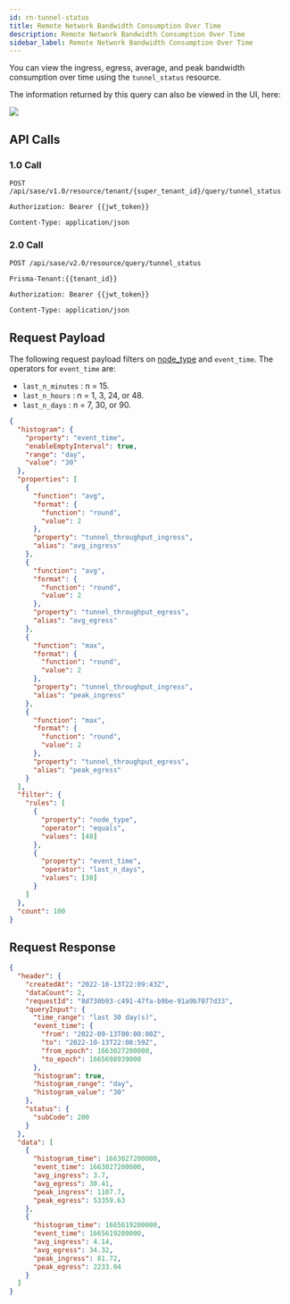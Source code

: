 ```yaml
---
id: rn-tunnel-status
title: Remote Network Bandwidth Consumption Over Time
description: Remote Network Bandwidth Consumption Over Time
sidebar_label: Remote Network Bandwidth Consumption Over Time
---
```


You can view the ingress, egress, average, and peak bandwidth consumption over time using the `tunnel_status` resource.

The information returned by this query can also be viewed in the UI, here:

![](/access/img/tunnel_status_img.png)

## API Calls

### 1.0 Call

    POST /api/sase/v1.0/resource/tenant/{super_tenant_id}/query/tunnel_status

    Authorization: Bearer {{jwt_token}}

    Content-Type: application/json

### 2.0 Call

    POST /api/sase/v2.0/resource/query/tunnel_status

    Prisma-Tenant:{{tenant_id}}

    Authorization: Bearer {{jwt_token}}

    Content-Type: application/json

## Request Payload

The following request payload filters on 
[node_type](/access/docs/insights/query_filters/#node-types)
and `event_time`. The operators for `event_time` are:

- `last_n_minutes` : n = 15.
- `last_n_hours` : n = 1, 3, 24, or 48.
- `last_n_days` : n = 7, 30, or 90.

```json
{
  "histogram": {
    "property": "event_time",
    "enableEmptyInterval": true,
    "range": "day",
    "value": "30"
  },
  "properties": [
    {
      "function": "avg",
      "format": {
        "function": "round",
        "value": 2
      },
      "property": "tunnel_throughput_ingress",
      "alias": "avg_ingress"
    },
    {
      "function": "avg",
      "format": {
        "function": "round",
        "value": 2
      },
      "property": "tunnel_throughput_egress",
      "alias": "avg_egress"
    },
    {
      "function": "max",
      "format": {
        "function": "round",
        "value": 2
      },
      "property": "tunnel_throughput_ingress",
      "alias": "peak_ingress"
    },
    {
      "function": "max",
      "format": {
        "function": "round",
        "value": 2
      },
      "property": "tunnel_throughput_egress",
      "alias": "peak_egress"
    }
  ],
  "filter": {
    "rules": [
      {
        "property": "node_type",
        "operator": "equals",
        "values": [48]
      },
      {
        "property": "event_time",
        "operator": "last_n_days",
        "values": [30]
      }
    ]
  },
  "count": 100
}
```

## Request Response

```json
{
  "header": {
    "createdAt": "2022-10-13T22:09:43Z",
    "dataCount": 2,
    "requestId": "8d730b93-c491-47fa-b9be-91a9b7077d33",
    "queryInput": {
      "time_range": "last 30 day(s)",
      "event_time": {
        "from": "2022-09-13T00:00:00Z",
        "to": "2022-10-13T22:08:59Z",
        "from_epoch": 1663027200000,
        "to_epoch": 1665698939000
      },
      "histogram": true,
      "histogram_range": "day",
      "histogram_value": "30"
    },
    "status": {
      "subCode": 200
    }
  },
  "data": [
    {
      "histogram_time": 1663027200000,
      "event_time": 1663027200000,
      "avg_ingress": 3.7,
      "avg_egress": 30.41,
      "peak_ingress": 1107.7,
      "peak_egress": 53359.63
    },
    {
      "histogram_time": 1665619200000,
      "event_time": 1665619200000,
      "avg_ingress": 4.14,
      "avg_egress": 34.32,
      "peak_ingress": 81.72,
      "peak_egress": 2233.04
    }
  ]
}
```
